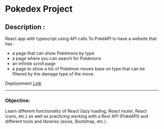 # Pokedex Project

## Description :
React app with typescript using API calls To PokéAPI to have a website that has :
- a page that can show Pokémons by type
- a page where you can search for Pokémons
- an infinite scroll page
- a page to show a list of Pokémon moves base on type that can be filtered by the damage type of the move.

Deployement [Link](fradven.github.io/pokedex-react/) 

---
### Objective: 
Learn different functionality of React (lazy loading, React router, React icons, etc.) as well as practicing working with a Rest API (PokéAPI) and different tools and libraries (axios, Bootstrap, etc.).
